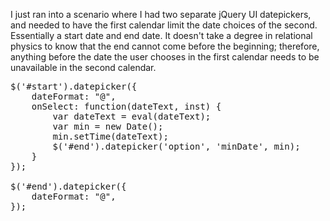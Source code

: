 I just ran into a scenario where I had two separate jQuery UI datepickers, and needed to have the first calendar limit the date choices of the second. Essentially a start date and end date. It doesn't take a degree in relational physics to know that the end cannot come before the beginning; therefore, anything before the date the user chooses in the first calendar needs to be unavailable in the second calendar. 

<pre class="prettyprint lang-js">
$('#start').datepicker({
	dateFormat: "@",
	onSelect: function(dateText, inst) {
		var dateText = eval(dateText);
		var min = new Date();
		min.setTime(dateText);
		$('#end').datepicker('option', 'minDate', min);
	}
});

$('#end').datepicker({
	dateFormat: "@",
});
</pre>
